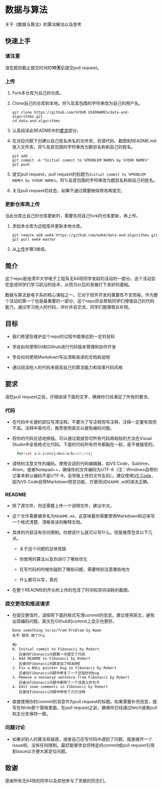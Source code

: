 # 数据与算法

关于《数据与算法》的算法解法以及思考

## 快速上手

### 请注意

请在题目截止提交时间的**10天**后提交pull request。

### 上传

1. Fork本仓库为自己的仓库。

1. Clone自己的仓库到本地。将%及其包围的字符串改为自己的用户名。

    ``` shell
    git clone https://github.com/%YOUR USERNAME%/data-and-algorithms.git
    cd data-and-algorithms
    ```

1. 认真阅读此README中的[要求](#要求)部分。

1. 在对应问题下创建以自己姓名命名的文件夹，将源代码、截图和README.md放入文件夹。将%及其包围的字符串改为题目名称和自己的姓名。

    ``` shell
    git add .
    git commit -m "Initial commit to %PROBLEM NAME% by %YOUR NAME%"
    git push
    ```

1. 提交pull request，pull request的标题为`Initial commit to %PROBLEM NAME% by %YOUR NAME%`。将%及其包围的字符串改为题目名称和自己的姓名。

1. 关注pull request的状态，如果不通过需要继续修改再提交。

### 更新仓库再上传

当此仓库比自己的仓库更新时，需要先将自己fork的仓库更新，再上传。

1. 添加本仓库为远程库并更新本地仓库。

    ``` shell
    git remote add ee64 https://github.com/ee64/data-and-algorithms.git
    git pull ee64 master
    ```

1. 从[上传](#上传)步骤3继续。

## 简介

这个repo是由清华大学电子工程系无64班同学发起的活动的一部分。这个活动旨在促进同学们学习前沿的技术，从而为以后的发展打下良好的基础。

数据与算法是电子系的核心课程之一。它对于软件开发的重要性不言而喻。作为整个活动的第一个也是最重要的一部分，这个repo将会帮助同学们增强自己的代码能力。通过学习他人的代码，评价并且交流，同学们能够取长补短。

## 目标

- 我们希望在维护这个repo的过程中能够达到一定的目标

- 学会如何使用Git和Github进行代码版本管理和协作开发

- 学会如何使用Markdown写出清晰易读的文档和说明

- 通过阅读他人的代码来提高自己的算法能力和改善代码风格

## 要求

请在pull request之前，仔细阅读下面的文字，确保你已经满足了所有的要求。

### 代码

- 在代码中关键的部位写清注释。不要为了写注释而写注释，注释一定要有效而不滥。注释中英均可，推荐使用英文以避免编码问题。

- 将你的代码合适地排版。可以通过直接剪切所有代码再粘贴的方法在Visual Studio中全局格式化代码。下面的代码所有符号都黏在一起，是不被接受的。

  ``` C++
    for(int i=0;i<n&&j<m&&(a+b==3);++i)
  ```

- 请特别注意文件的编码。使用合适的代码编辑器，如VS Code，Sublime，Atom，或者Notepad++，确保你的文件编码为UTF-8（注：Windows自带的记事本默认编码不是UTF-8，会导致上传的文件乱码）。建议使用[VS Code](https://code.visualstudio.com/)，因为VS Code自带Markdown预览功能，方便测试`README.md`的语法正确。

### README

- 除了源文件，你还需要上传一个说明文件，建议中文。

- 这个文件需要被命名为`README.md`，这意味着你需要使用Markdown标记来写一个格式清楚、清晰易读的解释文档。

- 具体的内容没有任何限制。你想说什么就可以写什么。但是推荐包含以下几点。

  - 关于这个问题的总体思路

  - 你使用的算法以及你进行了哪些优化

  - 在写代码的时候你碰到了哪些问题，需要特别注意哪些地方

  - 什么都可以写，真的

- 在整个README的开头附上你的包含了时间和空间消耗的截图。

### 提交更改和推送请求

- 在提交更改时，请按照下面的格式写清commit的信息。建议使用英文，避免出现编码问题，英文在Github的commit上显示也更好。

  ``` text
  Done something to/in/from Problem by Name
  名字 题目 做了什么

  例:
  0. Initial commit to Fibonacci by Robert
     应睿向Fibonacci问题第一次提交了代码
  1. Add README to Fibonacci by Robert
     应睿向Fibonacci问题添加了README
  2. Fix a NULL pointer bug in Fibonacci by Robert
     应睿在Fibonacci问题中修复了一个空指针的bug
  3. Remove a nonsense sentence from Fibonacci by Robert
     应睿从Fibonacci问题中删除了一个没意义的句子
  4. Edit some comments in Fibonacci by Robert
     应睿在Fibonacci问题中修改了几行注释
  ```

- 直接使用你的commit的消息作为pull request的标题。如果需要补充信息，就写在Write那个窗格里面。在pull request之前，确保你已经通过fetch或者pull和主分支保持一致。

### 问题讨论

- 如果对别人的算法有疑惑，或者自己在写代码中遇到了问题，就直接开一个issue吧，没有任何限制。最好能够学会将特定的commit或pull request引用到issue以方便大家定位问题。

## 致谢

感谢所有无64班的同学以及其他参与了贡献的同志们。
